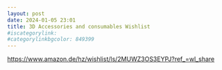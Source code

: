 ```yaml
---
layout: post
date: 2024-01-05 23:01
title: 3D Accessories and consumables Wishlist
#iscategorylink: 
#categorylinkbgcolor: 849399
---
```


https://www.amazon.de/hz/wishlist/ls/2MUWZ3OS3EYPJ?ref_=wl_share
